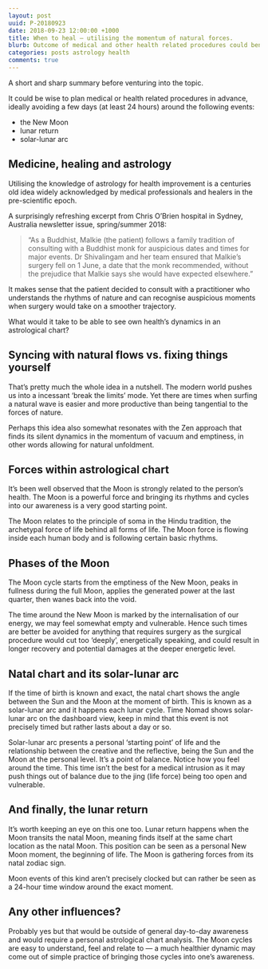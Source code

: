 ```yaml
---
layout: post
uuid: P-20180923
date: 2018-09-23 12:00:00 +1000
title: When to heal — utilising the momentum of natural forces.
blurb: Outcome of medical and other health related procedures could benefit if planned and scheduled in advance. This approach allows for a better healing flow as being in sync with the dynamics of nature allows to ‘surf’ the momentum of natural forces in a situation when every bit of extra help is more than welcome.
categories: posts astrology health
comments: true
---
```


A short and sharp summary before venturing into the topic.

It could be wise to plan medical or health related procedures in advance, ideally avoiding a few days (at least 24 hours) around the following events:
- the New Moon
- lunar return
- solar-lunar arc

## Medicine, healing and astrology

Utilising the knowledge of astrology for health improvement is a centuries old idea widely acknowledged by medical professionals and healers in the pre-scientific epoch.

A surprisingly refreshing excerpt from Chris O’Brien hospital in Sydney, Australia newsletter issue, spring/summer 2018:

> “As a Buddhist, Malkie (the patient) follows a family tradition of consulting with a Buddhist monk for auspicious dates and times for major events. Dr Shivalingam and her team ensured that Malkie’s surgery fell on 1 June, a date that the monk recommended, without the prejudice that Malkie says she would have expected elsewhere.”

It makes sense that the patient decided to consult with a practitioner who understands the rhythms of nature and can recognise auspicious moments when surgery would take on a smoother trajectory. 

What would it take to be able to see own health’s dynamics in an astrological chart?

## Syncing with natural flows vs. fixing things yourself

That’s pretty much the whole idea in a nutshell. The modern world pushes us into a incessant ‘break the limits’ mode. Yet there are times when surfing a natural wave is easier and more productive than being tangential to the forces of nature.

Perhaps this idea also somewhat resonates with the Zen approach that finds its silent dynamics in the momentum of vacuum and emptiness, in other words allowing for natural unfoldment.

## Forces within astrological chart

It’s been well observed that the Moon is strongly related to the person’s health. The Moon is a powerful force and bringing its rhythms and cycles into our awareness is a very good starting point.

The Moon relates to the principle of soma in the Hindu tradition, the archetypal force of life behind all forms of life. The Moon force is flowing inside each human body and is following certain basic rhythms.

## Phases of the Moon

The Moon cycle starts from the emptiness of the New Moon, peaks in fullness during the full Moon, applies the generated power at the last quarter, then wanes back into the void.

The time around the New Moon is marked by the internalisation of our energy, we may feel somewhat empty and vulnerable. Hence such times are better be avoided for anything that requires surgery as the surgical procedure would cut too ‘deeply’, energetically speaking, and could result in longer recovery and potential damages at the deeper energetic level.

## Natal chart and its solar-lunar arc

If the time of birth is known and exact, the natal chart shows the angle between the Sun and the Moon at the moment of birth. This is known as a solar-lunar arc and it happens each lunar cycle. Time Nomad shows solar-lunar arc on the dashboard view, keep in mind that this event is not precisely timed but rather lasts about a day or so.

Solar-lunar arc presents a personal ‘starting point’ of life and the relationship between the creative and the reflective, being the Sun and the Moon at the personal level. It’s a point of balance. Notice how you feel around the time. This time isn’t the best for a medical intrusion as it may push things out of balance due to the jing (life force) being too open and vulnerable.

## And finally, the lunar return

It’s worth keeping an eye on this one too. Lunar return happens when the Moon transits the natal Moon, meaning finds itself at the same chart location as the natal Moon. This position can be seen as a personal New Moon moment, the beginning of life. The Moon is gathering forces from its natal zodiac sign.

Moon events of this kind aren’t precisely clocked but can rather be seen as a 24-hour time window around the exact moment.

## Any other influences?

Probably yes but that would be outside of general day-to-day awareness and would require a personal astrological chart analysis. The Moon cycles are easy to understand, feel and relate to — a much healthier dynamic may come out of simple practice of bringing those cycles into one’s awareness.
